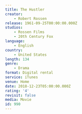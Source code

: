 ```yaml
---
title: The Hustler
creator:
    - Robert Rossen
release: 1961-09-25T00:00:00.000Z
studios:
    - Rossen Films
    - 20th Century Fox
language:
    - English
country:
    - United States
length: 134
genre:
    - Drama
format: Digital rental
service: iTunes
venue: Home
date: 2018-12-23T05:00:00.000Z
rating: '4'
revisit: false
media: Movie
id: 990
---
```



